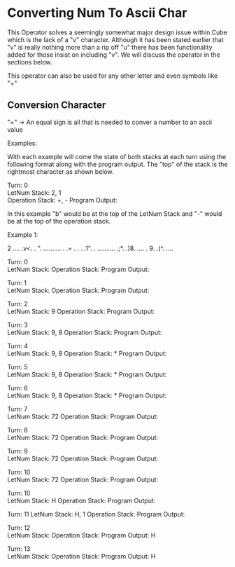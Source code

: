 # Converting Num To Ascii Char

This Operator solves a seemingly somewhat major design issue within Cube which is the lack of a "v" character. Although it has been stated earlier that "v" is really nothing more than a rip off "u" there has been functionality added for those insist on including "v". We will discuss the operator in the sections below.

This operator can also be used for any other letter and even symbols like "+"

## Conversion Character

"=" -> An equal sign is all that is needed to conver a number to an ascii value

Examples:

With each example will come the state of both stacks at each turn using the following format along with the program output. The "top" of the stack is the rightmost character as shown below.

Turn: 0  
LetNum Stack: 2, 1  
Operation Stack: +, -
Program Output:

In this example "b" would be at the top of the LetNum Stack and "-" would be at the top of the operation stack.

Example 1:

2  ....
   .v<.
   . ".
..........
.  .= .  .
.  .1".  .
..........
   .;*.
   .)8.
   ....
   . 9.
   .(^.
   ....

Turn: 0  
LetNum Stack:
Operation Stack:
Program Output:

Turn: 1  
LetNum Stack:
Operation Stack:
Program Output:

Turn: 2  
LetNum Stack: 9
Operation Stack:
Program Output:

Turn: 3  
LetNum Stack: 9, 8
Operation Stack:
Program Output:

Turn: 4  
LetNum Stack: 9, 8
Operation Stack: *
Program Output:

Turn: 5  
LetNum Stack: 9, 8
Operation Stack: *
Program Output:

Turn: 6  
LetNum Stack: 9, 8
Operation Stack: *
Program Output:

Turn: 7  
LetNum Stack: 72
Operation Stack:
Program Output:

Turn: 8  
LetNum Stack: 72
Operation Stack:
Program Output:

Turn: 9  
LetNum Stack: 72
Operation Stack:
Program Output:

Turn: 10  
LetNum Stack: 72
Operation Stack:
Program Output:

Turn: 10  
LetNum Stack: H
Operation Stack:
Program Output:

Turn: 11 
LetNum Stack: H, 1
Operation Stack:
Program Output:

Turn: 12  
LetNum Stack:
Operation Stack:
Program Output: H

Turn: 13  
LetNum Stack:
Operation Stack:
Program Output: H

